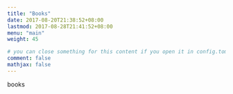 ```yaml
---
title: "Books"
date: 2017-08-20T21:38:52+08:00
lastmod: 2017-08-28T21:41:52+08:00
menu: "main"
weight: 45

# you can close something for this content if you open it in config.toml.
comment: false
mathjax: false
---
```


books